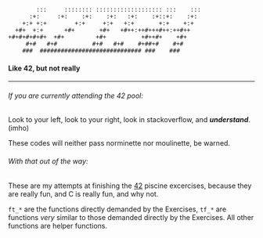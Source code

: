 ```
        :::     :::::::: ::::::::::::::::::: :::    ::: 
      :+:     :+:    :+:    :+:   :+:    :+::+:    :+:  
    +:+ +:+        +:+     +:+   +:+       +:+    +:+   
  +#+  +:+      +#+       +#+   +#++:++#+++#++:++#++    
+#+#+#+#+#+  +#+         +#+          +#++#+    +#+     
     #+#   #+#          #+#   #+#    #+##+#    #+#      
    ###  ############################# ###    ###       
```

#### Like 42, but not really
---

###### If you are currently attending the 42 pool:

Look to your left, look to your right, look in stackoverflow, and _**understand**_. (imho)

These codes will neither pass norminette nor moulinette, be warned.

###### With that out of the way:

These are my attempts at finishing the [42][1] piscine excercises, because they are really fun, and C is really fun, and why not.

`ft_*` are the functions directly demanded by the Exercises, `tf_*` are functions _very_ similar to those demanded directly by the Exercises. All other functions are helper functions.

[1]: https://42.fr/
